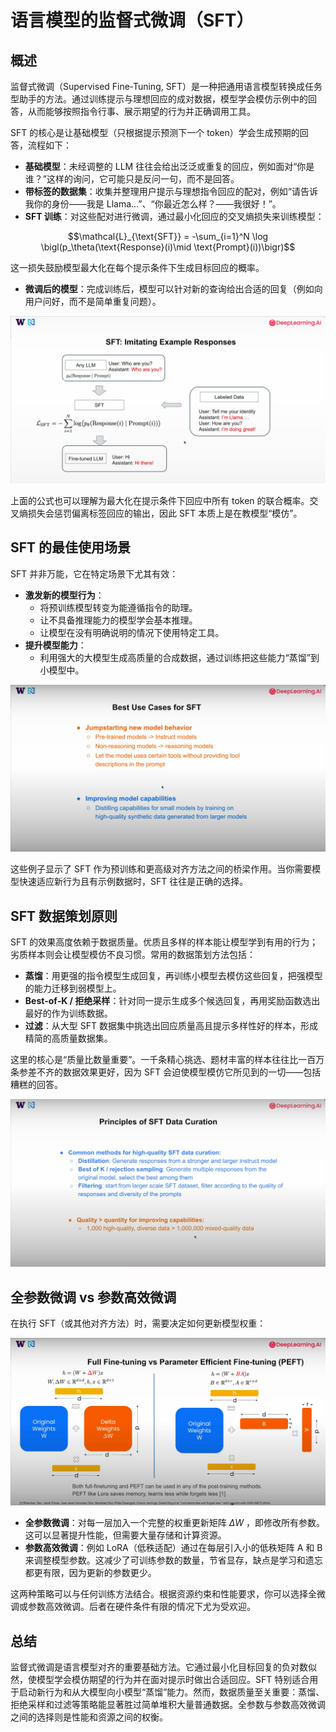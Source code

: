 # 语言模型的监督式微调（SFT）

## 概述

监督式微调（Supervised Fine‑Tuning, SFT）是一种把通用语言模型转换成任务型助手的方法。通过训练提示与理想回应的成对数据，模型学会模仿示例中的回答，从而能够按照指令行事、展示期望的行为并正确调用工具。


SFT 的核心是让基础模型（只根据提示预测下一个 token）学会生成预期的回答，流程如下：

- **基础模型**：未经调整的 LLM 往往会给出泛泛或重复的回应，例如面对“你是谁？”这样的询问，它可能只是反问一句，而不是回答。
- **带标签的数据集**：收集并整理用户提示与理想指令回应的配对，例如“请告诉我你的身份——我是 Llama…”、“你最近怎么样？——我很好！”。
- **SFT 训练**：对这些配对进行微调，通过最小化回应的交叉熵损失来训练模型：

$$\mathcal{L}_{\text{SFT}} = -\sum_{i=1}^N \log \bigl(p_\theta(\text{Response}(i)\mid \text{Prompt}(i))\bigr)$$


这一损失鼓励模型最大化在每个提示条件下生成目标回应的概率。


- **微调后的模型**：完成训练后，模型可以针对新的查询给出合适的回复（例如向用户问好，而不是简单重复问题）。

![SFT 流程示意图](../../images/SFT1.png)

上面的公式也可以理解为最大化在提示条件下回应中所有 token 的联合概率。交叉熵损失会惩罚偏离标签回应的输出，因此 SFT 本质上是在教模型“模仿”。

## SFT 的最佳使用场景

SFT 并非万能，它在特定场景下尤其有效：

- **激发新的模型行为**：
  - 将预训练模型转变为能遵循指令的助理。
  - 让不具备推理能力的模型学会基本推理。
  - 让模型在没有明确说明的情况下使用特定工具。
- **提升模型能力**：
  - 利用强大的大模型生成高质量的合成数据，通过训练把这些能力“蒸馏”到小模型中。

![SFT 的最佳应用场景](../../images/SFT2.png)

这些例子显示了 SFT 作为预训练和更高级对齐方法之间的桥梁作用。当你需要模型快速适应新行为且有示例数据时，SFT 往往是正确的选择。

## SFT 数据策划原则

SFT 的效果高度依赖于数据质量。优质且多样的样本能让模型学到有用的行为；劣质样本则会让模型模仿不良习惯。常用的数据策划方法包括：

- **蒸馏**：用更强的指令模型生成回复，再训练小模型去模仿这些回复，把强模型的能力迁移到弱模型上。
- **Best‑of‑K / 拒绝采样**：针对同一提示生成多个候选回复，再用奖励函数选出最好的作为训练数据。
- **过滤**：从大型 SFT 数据集中挑选出回应质量高且提示多样性好的样本，形成精简的高质量数据集。

这里的核心是“质量比数量重要”。一千条精心挑选、题材丰富的样本往往比一百万条参差不齐的数据效果更好，因为 SFT 会迫使模型模仿它所见到的一切——包括糟糕的回答。

![SFT 数据策划原则](../../images/SFT3.png)

## 全参数微调 vs 参数高效微调

在执行 SFT（或其他对齐方法）时，需要决定如何更新模型权重：

![全参数微调与参数高效微调对比](../../images/SFT4.png)

- **全参数微调**：对每一层加入一个完整的权重更新矩阵  $\Delta W$ ，即修改所有参数。这可以显著提升性能，但需要大量存储和计算资源。
- **参数高效微调**：例如 LoRA（低秩适配）通过在每层引入小的低秩矩阵 A 和 B 来调整模型参数。这减少了可训练参数的数量，节省显存，缺点是学习和遗忘都更有限，因为更新的参数更少。

这两种策略可以与任何训练方法结合。根据资源约束和性能要求，你可以选择全微调或参数高效微调。后者在硬件条件有限的情况下尤为受欢迎。

## 总结

监督式微调是语言模型对齐的重要基础方法。它通过最小化目标回复的负对数似然，使模型学会模仿期望的行为并在面对提示时做出合适回应。SFT 特别适合用于启动新行为和从大模型向小模型“蒸馏”能力。然而，数据质量至关重要：蒸馏、拒绝采样和过滤等策略能显著胜过简单堆积大量普通数据。全参数与参数高效微调之间的选择则是性能和资源之间的权衡。

